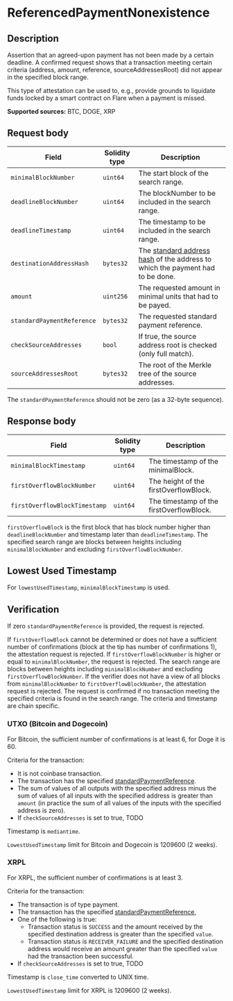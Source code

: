 # ReferencedPaymentNonexistence

## Description

Assertion that an agreed-upon payment has not been made by a certain deadline.
A confirmed request shows that a transaction meeting certain criteria (address, amount, reference, sourceAddressesRoot) did not appear in the specified block range.

This type of attestation can be used to, e.g., provide grounds to liquidate funds locked by a smart contract on Flare when a payment is missed.

**Supported sources:** BTC, DOGE, XRP

## Request body

| Field                      | Solidity type | Description                                                                                                           |
| -------------------------- | ------------- | --------------------------------------------------------------------------------------------------------------------- |
| `minimalBlockNumber`       | `uint64`      | The start block of the search range.                                                                                  |
| `deadlineBlockNumber`      | `uint64`      | The blockNumber to be included in the search range.                                                                   |
| `deadlineTimestamp`        | `uint64`      | The timestamp to be included in the search range.                                                                     |
| `destinationAddressHash`   | `bytes32`     | The [standard address hash](./Reference.md#standard-address-hash) of the address to which the payment had to be done. |
| `amount`                   | `uint256`     | The requested amount in minimal units that had to be payed.                                                           |
| `standardPaymentReference` | `bytes32`     | The requested standard payment reference.                                                                             |
| `checkSourceAddresses`     | `bool`        | If true, the source address root is checked (only full match).                                                        |
| `sourceAddressesRoot`      | `bytes32`     | The root of the Merkle tree of the source addresses.                                                                  |

The `standardPaymentReference` should not be zero (as a 32-byte sequence).

## Response body

| Field                         | Solidity type | Description                              |
| ----------------------------- | ------------- | ---------------------------------------- |
| `minimalBlockTimestamp`       | `uint64`      | The timestamp of the minimalBlock.       |
| `firstOverflowBlockNumber`    | `uint64`      | The height of the firstOverflowBlock.    |
| `firstOverflowBlockTimestamp` | `uint64`      | The timestamp of the firstOverflowBlock. |

`firstOverflowBlock` is the first block that has block number higher than `deadlineBlockNumber` and timestamp later than `deadlineTimestamp`.
The specified search range are blocks between heights including `minimalBlockNumber` and excluding `firstOverflowBlockNumber`.

## Lowest Used Timestamp

For `lowestUsedTimestamp`, `minimalBlockTimestamp` is used.

## Verification

If zero `standardPaymentReference` is provided, the request is rejected.

If `firstOverflowBlock` cannot be determined or does not have a sufficient number of confirmations (block at the tip has number of confirmations 1), the attestation request is rejected.
If `firstOverflowBlockNumber` is higher or equal to `minimalBlockNumber`, the request is rejected.
The search range are blocks between heights including `minimalBlockNumber` and excluding `firstOverflowBlockNumber`.
If the verifier does not have a view of all blocks from `minimalBlockNumber` to `firstOverflowBlockNumber`, the attestation request is rejected.
The request is confirmed if no transaction meeting the specified criteria is found in the search range.
The criteria and timestamp are chain specific.

### UTXO (Bitcoin and Dogecoin)

For Bitcoin, the sufficient number of confirmations is at least 6, for Doge it is 60.

Criteria for the transaction:

- It is not coinbase transaction.
- The transaction has the specified [standardPaymentReference](./Reference.md#standard-payment-reference).
- The sum of values of all outputs with the specified address minus the sum of values of all inputs with the specified address is greater than `amount` (in practice the sum of all values of the inputs with the specified address is zero).
- If `checkSourceAddresses` is set to true, TODO

Timestamp is `mediantime`.

`LowestUsedTimestamp` limit for Bitcoin and Dogecoin is $1209600$ (2 weeks).

### XRPL

For XRPL, the sufficient number of confirmations is at least 3.

Criteria for the transaction:

- The transaction is of type payment.
- The transaction has the specified [standardPaymentReference](./Reference.md#standard-payment-reference),
- One of the following is true:
  - Transaction status is `SUCCESS` and the amount received by the specified destination address is greater than the specified `value`.
  - Transaction status is `RECEIVER_FAILURE` and the specified destination address would receive an amount greater than the specified `value` had the transaction been successful.
- If `checkSourceAddresses` is set to true, TODO

Timestamp is `close_time` converted to UNIX time.

`LowestUsedTimestamp` limit for XRPL is $1209600$ (2 weeks).
